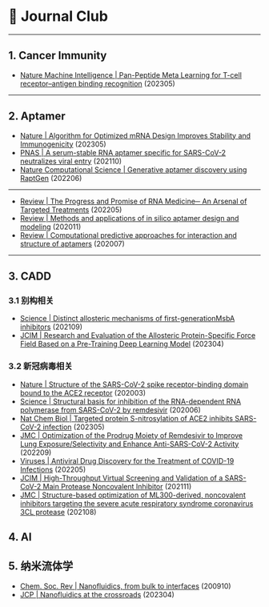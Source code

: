 # 👏 Journal Club

---
## 1. Cancer Immunity
* [Nature Machine Intelligence | Pan-Peptide Meta Learning for T-cell receptor–antigen binding recognition](./File/Article_Pan-Peptide_Meta_Learning_for_T-cell_receptor-antigen_binding_recognition.md) (202305)  

---
## 2. Aptamer
* [Nature | Algorithm for Optimized mRNA Design Improves Stability and Immunogenicity](./File/AlgorithmforOptimizedmRNADesignImprovesStabilityandImmunogenicity.md) (202305)     
* [PNAS | A serum-stable RNA aptamer specific for SARS-CoV-2 neutralizes viral entry](./File/RNA_Aptamer中和新冠病毒入侵的RNA适配体.md) (202110) 
* [Nature Computational Science | Generative aptamer discovery using RaptGen](./File/分子生成深度学习RaptGen生成核酸适配体.md) (202206)  

---
* [Review | The Progress and Promise of RNA Medicine─ An Arsenal of Targeted Treatments](./File/综述RNA药物的进展与发展前景.md) (202205)
* [Review | Methods and applications of in silico aptamer design and modeling](./File/Review_Methods_and_applications_of_in_silico_aptamer_design_and_modeling.md) (202011)    
* [Review | Computational predictive approaches for interaction and structure of aptamers](./File/综述适配体互作以及结构的计算预测方法.md) (202007)    

---
## 3. CADD
### 3.1 别构相关
* [Science | Distinct allosteric mechanisms of first-generationMsbA inhibitors](./File/ScienceMsbA抑制剂的远端变构抑制机制研究.md) (202109)
* [JCIM | Research and Evaluation of the Allosteric Protein-Specific Force Field Based on a Pre-Training Deep Learning Model](./File/JCIM首款蛋白变构分子力场以捕捉变构效应.md) (202304)

### 3.2 新冠病毒相关
* [Nature | Structure of the SARS-CoV-2 spike receptor-binding domain bound to the ACE2 receptor](./File/新冠病毒RBD和ACE2结合的结构基础.md) (202003) 
* [Science | Structural basis for inhibition of the RNA-dependent RNA polymerase from SARS-CoV-2 by remdesivir](./File/小分子瑞德西韦抑制RdRp的结构基础.md) (202006)
* [Nat Chem Biol | Targeted protein S-nitrosylation of ACE2 inhibits SARS-CoV-2 infection](./File/小分子金刚烷类似物靶向ACE2硫亚硝基化从而抑制新冠病毒感染.md) (202305)
* [JMC | Optimization of the Prodrug Moiety of Remdesivir to Improve Lung Exposure/Selectivity and Enhance Anti-SARS-CoV-2 Activity](./File/小分子瑞德西韦结构改造改善肺暴露量和选择性以增强抗新冠病毒效果.md) (202209)
* [Viruses | Antiviral Drug Discovery for the Treatment of COVID-19 Infections](./File/药物用于治疗新冠肺炎的抗病毒药物发现.md) (202205)
* [JCIM | High-Throughput Virtual Screening and Validation of a SARS-CoV-2 Main Protease Noncovalent Inhibitor](./File/小分子虚拟筛选发现新冠病毒3CL蛋白非共价抑制剂MCULE-5948770040.md) (202111)
* [JMC | Structure-based optimization of ML300-derived, noncovalent inhibitors targeting the severe acute respiratory syndrome coronavirus 3CL protease](./File/小分子新冠病毒3CL非共价抑制剂ML300衍生物的结构优化.md) (202108)

## 4. AI



## 5. 纳米流体学
* [Chem. Soc. Rev | Nanofluidics, from bulk to interfaces](.File/纳米流体学综述_part1.md) (200910)
* [JCP | Nanofluidics at the crossroads](.File/纳米流体学综述_part2.md) (202304)